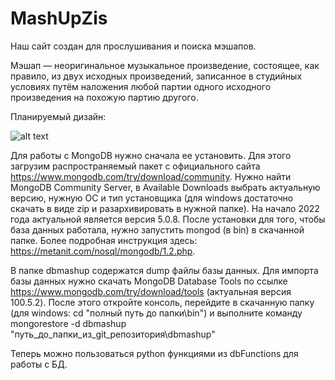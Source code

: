 # MashUpZis
Наш сайт создан для прослушивания и поиска мэшапов.

Мэшап — неоригинальное музыкальное произведение, состоящее, как правило, из двух исходных произведений, записанное в студийных условиях путём наложения любой партии одного исходного произведения на похожую партию другого.

Планируемый дизайн:

![alt text](https://s665sas.storage.yandex.net/rdisk/2b6c9430daadae3d075889c360f77ea2be9a8bd1aa0917ea55d8dcb53c353762/626d5c67/dqmvhTflMeTkkWNiL74kDo77mfzVFF_ZexZYBTm44_B-sUU7FRyptoRD2dKyShmTWeYAmXkI6dirogEpsYbgwA==?uid=1075015943&filename=cover.jpg&disposition=inline&hash=&limit=0&content_type=image%2Fjpeg&owner_uid=1075015943&fsize=2891721&hid=318183dc682258da21ba90212a63b8b9&media_type=image&tknv=v2&etag=63edf7eeaeb4f7c727f595b0c0daf6f3&rtoken=q2Imq5ac6ok0&force_default=yes&ycrid=na-44b4618c4bba3bc546d8d502dfa4b2f1-downloader24h&ts=5dde13732a7c0&s=139d3a6095ba9fb4c87bad1ebcb0b86bcf710285de932c24f95cb48ce926c007&pb=U2FsdGVkX18Kng2PZRSxXrqZL_gr5zu2Jiw_pkxl6DDazH9vFn9S8NxEE5pKE2iZT5r9LTSEn7xPdV2zXMxeNx7TII0NsfKVHgkh3OQdCxU)


Для работы с MongoDB нужно сначала ее установить. Для этого загрузим распространяемый пакет с официального сайта https://www.mongodb.com/try/download/community. Нужно найти MongoDB Community Server, в Available Downloads выбрать актуальную версию, нужную ОС и тип установщика (для windows достаточно скачать в виде zip и разархивировать в нужной папке). На начало 2022 года актуальной является версия 5.0.8. После установки для того, чтобы база данных работала, нужно запустить mongod (в bin) в скачанной папке. Более подробная инструкция здесь: https://metanit.com/nosql/mongodb/1.2.php.

В папке dbmashup содержатся dump файлы базы данных. Для импорта базы данных нужно скачать MongoDB Database Tools по ссылке https://www.mongodb.com/try/download/tools (актуальная версия 100.5.2). После этого откройте консоль, перейдите в скачанную папку (для windows: cd "полный путь до папки\bin") и выполните команду 
mongorestore -d dbmashup "путь_до_папки_из_git_репозитория\dbmashup"

Теперь можно пользоваться python функциями из dbFunctions для работы с БД.

